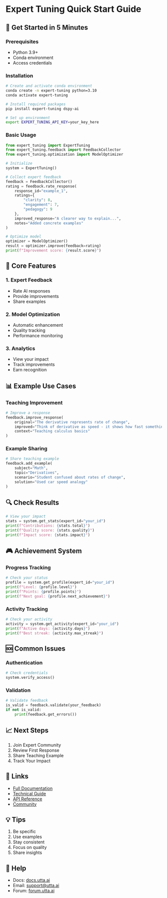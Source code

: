 # Expert Tuning Quick Start Guide

## 🚀 Get Started in 5 Minutes

### Prerequisites
- Python 3.9+
- Conda environment
- Access credentials

### Installation

```bash
# Create and activate conda environment
conda create -n expert-tuning python=3.10
conda activate expert-tuning

# Install required packages
pip install expert-tuning dspy-ai

# Set up environment
export EXPERT_TUNING_API_KEY=your_key_here
```

### Basic Usage

```python
from expert_tuning import ExpertTuning
from expert_tuning.feedback import FeedbackCollector
from expert_tuning.optimization import ModelOptimizer

# Initialize
system = ExpertTuning()

# Collect expert feedback
feedback = FeedbackCollector()
rating = feedback.rate_response(
    response_id="example_1",
    ratings={
        "clarity": 8,
        "engagement": 7,
        "pedagogy": 9
    },
    improved_response="A clearer way to explain...",
    notes="Added concrete examples"
)

# Optimize model
optimizer = ModelOptimizer()
result = optimizer.improve(feedback=rating)
print(f"Improvement score: {result.score}")
```

## 🎯 Core Features

### 1. Expert Feedback
- Rate AI responses
- Provide improvements
- Share examples

### 2. Model Optimization
- Automatic enhancement
- Quality tracking
- Performance monitoring

### 3. Analytics
- View your impact
- Track improvements
- Earn recognition

## 📊 Example Use Cases

### Teaching Improvement
```python
# Improve a response
feedback.improve_response(
    original="The derivative represents rate of change",
    improved="Think of derivative as speed - it shows how fast something changes",
    context="Teaching calculus basics"
)
```

### Example Sharing
```python
# Share teaching example
feedback.add_example(
    subject="Math",
    topic="Derivatives",
    scenario="Student confused about rates of change",
    solution="Used car speed analogy"
)
```

## 🔍 Check Results

```python
# View your impact
stats = system.get_stats(expert_id="your_id")
print(f"Contributions: {stats.total}")
print(f"Quality score: {stats.quality}")
print(f"Impact score: {stats.impact}")
```

## 🎮 Achievement System

### Progress Tracking
```python
# Check your status
profile = system.get_profile(expert_id="your_id")
print(f"Level: {profile.level}")
print(f"Points: {profile.points}")
print(f"Next goal: {profile.next_achievement}")
```

### Activity Tracking
```python
# Check your activity
activity = system.get_activity(expert_id="your_id")
print(f"Active days: {activity.days}")
print(f"Best streak: {activity.max_streak}")
```

## 🆘 Common Issues

### Authentication
```python
# Check credentials
system.verify_access()
```

### Validation
```python
# Validate feedback
is_valid = feedback.validate(your_feedback)
if not is_valid:
    print(feedback.get_errors())
```

## 📈 Next Steps

1. Join Expert Community
2. Review First Response
3. Share Teaching Example
4. Track Your Impact

## 🔗 Links

- [Full Documentation](README.md)
- [Technical Guide](technical/README.md)
- [API Reference](technical/api.md)
- [Community](https://community.utta.ai)

## 💡 Tips

1. Be specific
2. Use examples
3. Stay consistent
4. Focus on quality
5. Share insights

## 🤝 Help

- Docs: [docs.utta.ai](https://docs.utta.ai)
- Email: support@utta.ai
- Forum: [forum.utta.ai](https://forum.utta.ai) 